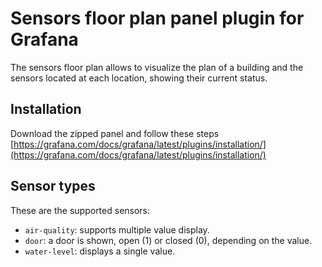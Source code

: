 # Sensors floor plan panel plugin for Grafana

The sensors floor plan allows to visualize the plan of a building and the sensors located at each location, showing their current status.

## Installation

Download the zipped panel and follow these steps [https://grafana.com/docs/grafana/latest/plugins/installation/](https://grafana.com/docs/grafana/latest/plugins/installation/)

## Sensor types

These are the supported sensors:
- `air-quality`: supports multiple value display.
- `door`: a door is shown, open (1) or closed (0), depending on the value.
- `water-level`: displays a single value.
